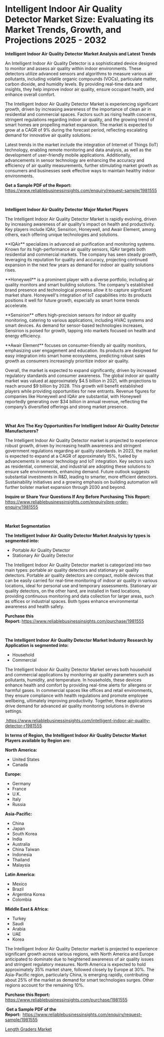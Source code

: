 <p><h1>Intelligent Indoor Air Quality Detector Market Size: Evaluating its Market Trends, Growth, and Projections 2025 - 2032</h1></p><p><strong>Intelligent Indoor Air Quality Detector Market Analysis and Latest Trends</strong></p>
<p><p>An Intelligent Indoor Air Quality Detector is a sophisticated device designed to monitor and assess air quality within indoor environments. These detectors utilize advanced sensors and algorithms to measure various air pollutants, including volatile organic compounds (VOCs), particulate matter, carbon dioxide, and humidity levels. By providing real-time data and insights, they help improve indoor air quality, ensure occupant health, and enhance overall comfort.</p><p>The Intelligent Indoor Air Quality Detector Market is experiencing significant growth, driven by increasing awareness of the importance of clean air in residential and commercial spaces. Factors such as rising health concerns, stringent regulations regarding indoor air quality, and the growing trend of smart homes are propelling market expansion. The market is expected to grow at a CAGR of 9% during the forecast period, reflecting escalating demand for innovative air quality solutions.</p><p>Latest trends in the market include the integration of Internet of Things (IoT) technology, enabling remote monitoring and data analysis, as well as the development of user-friendly mobile applications. Additionally, advancements in sensor technology are enhancing the accuracy and efficiency of air quality measurements, further stimulating market growth as consumers and businesses seek effective ways to maintain healthy indoor environments.</p></p>
<p><strong>Get a Sample PDF of the Report:&nbsp;</strong> <a href="https://www.reliablebusinessinsights.com/enquiry/request-sample/1981555?utm_campaign=2289&utm_medium=2&utm_source=Github&utm_content=ia&utm_term=02032025&utm_id=intelligent-indoor-air-quality-detector">https://www.reliablebusinessinsights.com/enquiry/request-sample/1981555</a></p>
<p>&nbsp;</p>
<p><strong>Intelligent Indoor Air Quality Detector Major Market Players</strong></p>
<p><p>The Intelligent Indoor Air Quality Detector Market is rapidly evolving, driven by increasing awareness of air quality's impact on health and productivity. Key players include IQAir, Sensirion, Honeywell, and Awair Element, among others, each offering unique technologies and solutions.</p><p>**IQAir** specializes in advanced air purification and monitoring systems. Known for its high-performance air quality sensors, IQAir targets both residential and commercial markets. The company has seen steady growth, leveraging its reputation for quality and accuracy, projecting continued expansion in the next few years as demand for indoor air quality solutions rises.</p><p>**Honeywell** is a prominent player with a diverse portfolio, including air quality monitors and smart building solutions. The company's established brand presence and technological prowess allow it to capture significant market share. Honeywell's integration of IoT capabilities into its products positions it well for future growth, especially as smart home trends accelerate.</p><p>**Sensirion** offers high-precision sensors for indoor air quality monitoring, catering to various applications, including HVAC systems and smart devices. As demand for sensor-based technologies increases, Sensirion is poised for growth, tapping into markets focused on health and energy efficiency.</p><p>**Awair Element** focuses on consumer-friendly air quality monitors, emphasizing user engagement and education. Its products are designed for easy integration into smart home ecosystems, predicting robust sales growth as consumers increasingly prioritize indoor air quality.</p><p>Overall, the market is expected to expand significantly, driven by increased regulatory standards and consumer awareness. The global indoor air quality market was valued at approximately $4.5 billion in 2021, with projections to reach around $9 billion by 2028. This growth will benefit established players while providing opportunities for new entrants. Revenue figures for companies like Honeywell and IQAir are substantial, with Honeywell reportedly generating over $34 billion in annual revenue, reflecting the company’s diversified offerings and strong market presence.</p></p>
<p>&nbsp;</p>
<p><strong>What Are The Key Opportunities For Intelligent Indoor Air Quality Detector Manufacturers?</strong></p>
<p><p>The Intelligent Indoor Air Quality Detector market is projected to experience robust growth, driven by increasing health awareness and stringent government regulations regarding air quality standards. In 2023, the market is expected to expand at a CAGR of approximately 15%, fueled by advancements in sensor technology and IoT integration. Key sectors such as residential, commercial, and industrial are adopting these solutions to ensure safe environments, enhancing demand. Future outlook suggests substantial investments in R&D, leading to smarter, more efficient detectors. Sustainability initiatives and a growing emphasis on building automation will further bolster market expansion through 2030 and beyond.</p></p>
<p><strong>Inquire or Share Your Questions If Any Before Purchasing This Report:</strong> <a href="https://www.reliablebusinessinsights.com/enquiry/pre-order-enquiry/1981555?utm_campaign=2289&utm_medium=2&utm_source=Github&utm_content=ia&utm_term=02032025&utm_id=intelligent-indoor-air-quality-detector">https://www.reliablebusinessinsights.com/enquiry/pre-order-enquiry/1981555</a></p>
<p>&nbsp;</p>
<p><strong>Market Segmentation</strong></p>
<p><strong>The Intelligent Indoor Air Quality Detector Market Analysis by types is segmented into:</strong></p>
<p><ul><li>Portable Air Quality Detector</li><li>Stationary Air Quality Detector</li></ul></p>
<p><p>The Intelligent Indoor Air Quality Detector market is categorized into two main types: portable air quality detectors and stationary air quality detectors. Portable air quality detectors are compact, mobile devices that can be easily carried for real-time monitoring of indoor air quality in various locations, ideal for personal use and temporary assessments. Stationary air quality detectors, on the other hand, are installed in fixed locations, providing continuous monitoring and data collection for larger areas, such as offices or industrial spaces. Both types enhance environmental awareness and health safety.</p></p>
<p><strong>Purchase this Report:&nbsp;</strong><a href="https://www.reliablebusinessinsights.com/purchase/1981555?utm_campaign=2289&utm_medium=2&utm_source=Github&utm_content=ia&utm_term=02032025&utm_id=intelligent-indoor-air-quality-detector">https://www.reliablebusinessinsights.com/purchase/1981555</a></p>
<p>&nbsp;</p>
<p><strong>The Intelligent Indoor Air Quality Detector Market Industry Research by Application is segmented into:</strong></p>
<p><ul><li>Household</li><li>Commercial</li></ul></p>
<p><p>The Intelligent Indoor Air Quality Detector Market serves both household and commercial applications by monitoring air quality parameters such as pollutants, humidity, and temperature. In households, these devices enhance health and comfort by providing real-time alerts for allergens or harmful gases. In commercial spaces like offices and retail environments, they ensure compliance with health regulations and promote employee wellbeing, ultimately improving productivity. Together, these applications drive demand for advanced air quality monitoring solutions in diverse settings.</p></p>
<p><a href="https://www.reliablebusinessinsights.com/intelligent-indoor-air-quality-detector-r1981555?utm_campaign=2289&utm_medium=2&utm_source=Github&utm_content=ia&utm_term=02032025&utm_id=intelligent-indoor-air-quality-detector">&nbsp;https://www.reliablebusinessinsights.com/intelligent-indoor-air-quality-detector-r1981555</a></p>
<p><strong>In terms of Region, the Intelligent Indoor Air Quality Detector Market Players available by Region are:</strong></p>
<p>
    <p> <strong> North America: </strong>
        <ul>
            <li>United States</li>
            <li>Canada</li>
        </ul>
        </p> 
    <p> <strong> Europe: </strong>
        <ul>
            <li>Germany</li>
            <li>France</li>
            <li>U.K.</li>
            <li>Italy</li>
            <li>Russia</li>
        </ul>
        </p> 
    <p> <strong> Asia-Pacific: </strong>
        <ul>
            <li>China</li>
            <li>Japan</li>
            <li>South Korea</li>
            <li>India</li>
            <li>Australia</li>
            <li>China Taiwan</li>
            <li>Indonesia</li>
            <li>Thailand</li>
            <li>Malaysia</li>
        </ul>
        </p> 
    <p> <strong> Latin America: </strong>
        <ul>
            <li>Mexico</li>
            <li>Brazil</li>
            <li>Argentina Korea</li>
            <li>Colombia</li>
        </ul>
        </p> 
    <p> <strong> Middle East & Africa: </strong>
        <ul>
            <li>Turkey</li>
            <li>Saudi</li>
            <li>Arabia</li>
            <li>UAE</li>
            <li>Korea</li>
        </ul>
    </p>
    </p>
<p><p>The Intelligent Indoor Air Quality Detector market is projected to experience significant growth across various regions, with North America and Europe anticipated to dominate due to heightened awareness of air quality issues and stringent regulatory measures. North America is expected to hold approximately 35% market share, followed closely by Europe at 30%. The Asia-Pacific region, particularly China, is emerging rapidly, contributing about 25% of the market as demand for smart technologies surges. Other regions account for the remaining 10%.</p></p>
<p><strong>Purchase this Report: </strong><a href="https://www.reliablebusinessinsights.com/purchase/1981555?utm_campaign=2289&utm_medium=2&utm_source=Github&utm_content=ia&utm_term=02032025&utm_id=intelligent-indoor-air-quality-detector">https://www.reliablebusinessinsights.com/purchase/1981555</a></p>
<p>&nbsp;<strong>Get a Sample PDF of the Report:&nbsp;&nbsp;</strong><a href="https://www.reliablebusinessinsights.com/enquiry/request-sample/1981555?utm_campaign=2289&utm_medium=2&utm_source=Github&utm_content=ia&utm_term=02032025&utm_id=intelligent-indoor-air-quality-detector">https://www.reliablebusinessinsights.com/enquiry/request-sample/1981555</a></p>
<p><strong></strong></p>
<p><p><a href="https://github.com/norbeludie83/Market-Research-Report-List-1/blob/main/length-graders-market.md?utm_campaign=2289&utm_medium=2&utm_source=Github&utm_content=ia&utm_term=02032025&utm_id=intelligent-indoor-air-quality-detector">Length Graders Market</a></p></p>